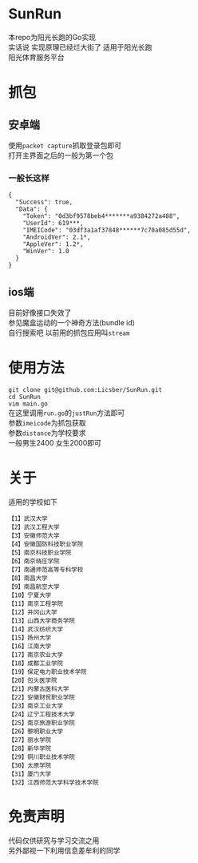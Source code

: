 # SunRun
本repo为阳光长跑的Go实现  
实话说 实现原理已经烂大街了
适用于阳光长跑  
阳光体育服务平台

# 抓包
## 安卓端
使用`packet capture`抓取登录包即可  
打开主界面之后的一般为第一个包  

### 一般长这样

```
{
  "Success": true,
  "Data": {
    "Token": "0d3bf9578beb4*******a9384272a488",
    "UserId": 619***,
    "IMEICode": "03df3a1af37848******7c70a085d55d",
    "AndroidVer": 2.1*,
    "AppleVer": 1.2*,
    "WinVer": 1.0
  }
}
```

## ios端
目前好像接口失效了  
参见魔盒运动的一个神奇方法(bundle id)  
自行搜索吧 以前用的抓包应用叫`stream`

# 使用方法
`git clone git@github.com:Licsber/SunRun.git`  
`cd SunRun`  
`vim main.go`  
在这里调用`run.go`的`justRun`方法即可  
参数`imeicode`为抓包获取  
参数`distance`为学校要求  
一般男生2400 女生2000即可

# 关于
适用的学校如下

```
【1】武汉大学
【2】武汉工程大学
【3】安徽师范大学
【4】安徽国防科技职业学院
【5】南京科技职业学院
【6】南京晓庄学院
【7】南通师范高等专科学校
【8】南昌大学
【9】南昌航空大学
【10】宁夏大学
【11】南京工程学院
【12】井冈山大学
【13】山西大学商务学院
【14】武汉纺织大学
【15】扬州大学
【16】江南大学
【17】南京农业大学
【18】成都工业学院
【19】保定电力职业技术学院
【20】包头医学院
【21】内蒙古医科大学
【22】安徽财贸职业学院
【23】南京工业大学
【24】辽宁工程技术大学
【25】南京旅游职业学院
【26】黎明职业大学
【27】丽水学院
【28】新华学院
【29】铜川职业技术学院
【30】太原学院
【31】厦门大学
【32】江西师范大学科学技术学院
```

# 免责声明
代码仅供研究与学习交流之用  
另外鄙视一下利用信息差牟利的同学
